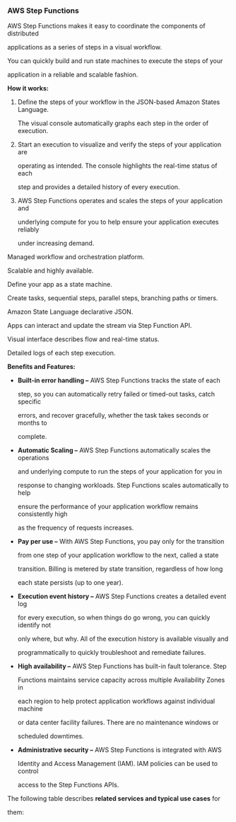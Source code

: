 ### AWS Step Functions


AWS Step Functions makes it easy to coordinate the components of distributed

applications as a series of steps in a visual workflow.


You can quickly build and run state machines to execute the steps of your

application in a reliable and scalable fashion.


**How it works:**


1. Define the steps of your workflow in the JSON-based Amazon States Language.

   The visual console automatically graphs each step in the order of execution.

2. Start an execution to visualize and verify the steps of your application are

   operating as intended. The console highlights the real-time status of each

   step and provides a detailed history of every execution.

3. AWS Step Functions operates and scales the steps of your application and

   underlying compute for you to help ensure your application executes reliably

   under increasing demand.


Managed workflow and orchestration platform.


Scalable and highly available.


Define your app as a state machine.


Create tasks, sequential steps, parallel steps, branching paths or timers.


Amazon State Language declarative JSON.


Apps can interact and update the stream via Step Function API.


Visual interface describes flow and real-time status.


Detailed logs of each step execution.


**Benefits and Features:**


- **Built-in error handling –** AWS Step Functions tracks the state of each

  step, so you can automatically retry failed or timed-out tasks, catch specific

  errors, and recover gracefully, whether the task takes seconds or months to

  complete.

- **Automatic Scaling –** AWS Step Functions automatically scales the operations

  and underlying compute to run the steps of your application for you in

  response to changing workloads. Step Functions scales automatically to help

  ensure the performance of your application workflow remains consistently high

  as the frequency of requests increases.

- **Pay per use –** With AWS Step Functions, you pay only for the transition

  from one step of your application workflow to the next, called a state

  transition. Billing is metered by state transition, regardless of how long

  each state persists (up to one year).

- **Execution event history –** AWS Step Functions creates a detailed event log

  for every execution, so when things do go wrong, you can quickly identify not

  only where, but why. All of the execution history is available visually and

  programmatically to quickly troubleshoot and remediate failures.

- **High availability –** AWS Step Functions has built-in fault tolerance. Step

  Functions maintains service capacity across multiple Availability Zones in

  each region to help protect application workflows against individual machine

  or data center facility failures. There are no maintenance windows or

  scheduled downtimes.

- **Administrative security –** AWS Step Functions is integrated with AWS

  Identity and Access Management (IAM). IAM policies can be used to control

  access to the Step Functions APIs.


The following table describes **related services and typical use cases** for

them:

